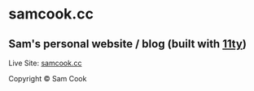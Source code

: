 # samcook.cc

## Sam's personal website / blog (built with [11ty](https://11ty.dev))

Live Site: [samcook.cc](https://samcook.cc)

Copyright © Sam Cook
